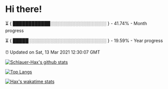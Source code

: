 # Hi there!

⏳ { ████████████░░░░░░░░░░░░░░░░░░ } - 41.74% - Month progress

⏳ { █████░░░░░░░░░░░░░░░░░░░░░░░░░ } - 19.59% - Year progress

⏰ Updated on Sat, 13 Mar 2021 12:30:07 GMT


[![Schlauer-Hax's github stats](https://github-readme-stats.vercel.app/api?username=Schlauer-Hax&show_icons=true&theme=dark&count_private=true)](https://github.com/Schlauer-Hax)


[![Top Langs](https://github-readme-stats.vercel.app/api/top-langs/?username=Schlauer-Hax&layout=compact&theme=dark)](https://github.com/Schlauer-Hax?tab=repositories)


[![Hax's wakatime stats](https://github-readme-stats.vercel.app/api/wakatime?username=Hax&theme=dark)](https://wakatime.com/@Hax)

